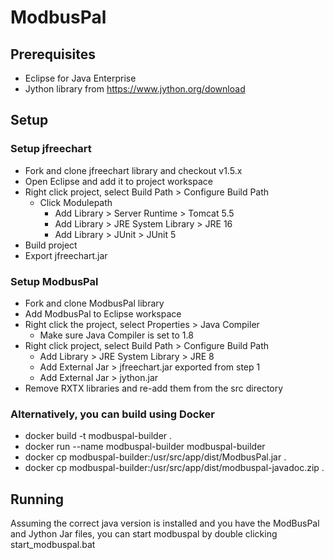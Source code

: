 # ModbusPal #

## Prerequisites ##

- Eclipse for Java Enterprise
- Jython library from https://www.jython.org/download

## Setup ##

### Setup jfreechart ###
* Fork and clone jfreechart library and checkout v1.5.x
* Open Eclipse and add it to project workspace
* Right click project, select Build Path > Configure Build Path
  - Click Modulepath
    - Add Library > Server Runtime > Tomcat 5.5
    - Add Library > JRE System Library > JRE 16
    - Add Library > JUnit > JUnit 5
* Build project
* Export jfreechart.jar

### Setup ModbusPal ###

* Fork and clone ModbusPal library
* Add ModbusPal to Eclipse workspace
* Right click the project, select Properties > Java Compiler
  - Make sure Java Compiler is set to 1.8
* Right click project, select Build Path > Configure Build Path
  - Add Library > JRE System Library > JRE 8
  - Add External Jar > jfreechart.jar exported from step 1
  - Add External Jar > jython.jar
* Remove RXTX libraries and re-add them from the src directory

### Alternatively, you can build using Docker ###

* docker build -t modbuspal-builder .
* docker run --name modbuspal-builder modbuspal-builder
* docker cp modbuspal-builder:/usr/src/app/dist/ModbusPal.jar .
* docker cp modbuspal-builder:/usr/src/app/dist/modbuspal-javadoc.zip .

## Running ##
Assuming the correct java version is installed and you have the ModBusPal and Jython Jar files, you can start modbuspal by double clicking start_modbuspal.bat